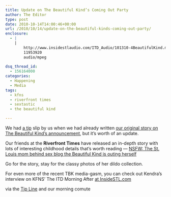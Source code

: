 ```yaml
---
title: Update on The Beautiful Kind’s Coming Out Party
author: The Editor
type: post
date: 2010-10-14T14:00:46+00:00
url: /2010/10/14/update-on-the-beautiful-kinds-coming-out-party/
enclosure:
  - |
    |
        http://www.insidestlaudio.com/ITD_Audio/101310-4BeautifulKind.mp3
        11953920
        audio/mpeg
        
dsq_thread_id:
  - 156164000
categories:
  - Happening
  - Media
tags:
  - kfns
  - riverfront times
  - sextastic
  - the beautiful kind

---
```

We had <a href="http://punchingkitty.com/tips/?hash=1ii" target="_blank">a tip</a> slip by us when we had already written <a href="http://punchingkitty.com/2010/10/12/st-louis-sex-blogger-the-beautiful-kind-bears-all/" target="_blank">our original story on The Beautiful Kind&#8217;s announcement</a>, but it&#8217;s worth of an update.

Our friends at the **Riverfront Times** have released an in-depth story with lots of interesting childhood details that&#8217;s worth reading &#8212; <a href="http://www.riverfronttimes.com/2010-10-06/news/nsfw-st-louis-sex-blogger-kendra-holliday-outs-herself-as-the-beautiful-kind/" target="_blank">NSFW: The St. Louis mom behind sex blog the Beautiful Kind is outing herself</a>

Go for the story, stay for the classy photos of her dildo collection.

For even more of the recent TBK media-gasm, you can check out Kendra&#8217;s interview on KFNS&#8217; The ITD Morning After <a href="http://www.insidestlaudio.com/ITD_Audio/101310-4BeautifulKind.mp3" target="_blank">at InsideSTL.com</a>

via the <a href="http://punchingkitty.com/tips" target="_blank">Tip Line</a> and our morning comute